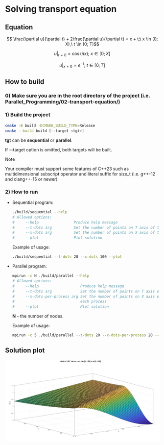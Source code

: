 # Solving transport equation

## Equation

$$ \frac{\partial u}{\partial t} + 2\frac{\partial u}{\partial t} = x + t;\ x \in (0; X),\ t \in (0; T)$$

$$u|_{t = 0} = \cos{(\pi x)};\ x \in [0; X]$$

$$u|_{x = 0} = e^{-t};\ t \in [0; T]$$

## How to build

### 0) Make sure you are in the root directory of the project (i.e. Parallel_Programming/02-transport-equation/)

### 1) Build the project

```bash
cmake -B build -DCMAKE_BUILD_TYPE=Release
cmake --build build [--target <tgt>]
```

**tgt** can be **sequential** or **parallel**.

If --target option is omitted, both targets will be built.

> [!NOTE]
> Your compiler must support some features of C++23 such as multidimensional subscript operator and
literal suffix for size_t (i.e. g++-12 and clang++-15 or newer)

### 2) How to run

- Sequential program:

    ```bash
    ./build/sequential --help
    # Allowed options:
    #     --help                Produce help message
    #     --t-dots arg          Set the number of points on T axis of the grid
    #     --x-dots arg          Set the number of points on X axis of the grid
    #     --plot                Plot solution
    ```

    Example of usage:

    ```bash
    ./build/sequential --t-dots 20 --x-dots 100 --plot
    ```

- Parallel program:

    ```bash
    mpirun -c N ./build/parallel --help
    # Allowed options:
    #     --help                   Produce help message
    #     --t-dots arg             Set the number of points on T axis of the grid.
    #     --x-dots-per-process arg Set the number of points on X axis of the grid for
    #                              each process
    #     --plot                   Plot solution
    ```

    **N** - the number of nodes.

    Example of usage:

    ```bash
    mpirun -c 5 ./build/parallel --t-dots 20 --x-dots-per-process 20 --plot
    ```

## Solution plot

![example](./pictures/example.jpg)
